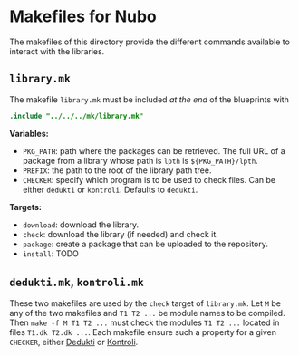 Makefiles for Nubo
==================

The makefiles of this directory provide the different commands available to
interact with the libraries.

`library.mk`
------------

The makefile `library.mk` must be included *at the end* of the blueprints with

``` makefile
.include "../../../mk/library.mk"
```

**Variables:**

- `PKG_PATH`: path where the packages can be retrieved. The full URL of a
  package from a library whose path is `lpth` is `${PKG_PATH}/lpth`.
- `PREFIX`: the path to the root of the library path tree.
- `CHECKER`: specify which program is to be used to check files. Can be either
  `dedukti` or `kontroli`. Defaults to `dedukti`.

**Targets:**

- `download`: download the library.
- `check`: download the library (if needed) and check it.
- `package`: create a package that can be uploaded to the repository.
- `install`: TODO

`dedukti.mk`, `kontroli.mk`
---------------------------

These two makefiles are used by the `check` target of `library.mk`. Let `M` be
any of the two makefiles and `T1 T2 ...` be module names to be compiled. Then
`make -f M T1 T2 ...` must check the modules `T1 T2 ...` located in files
`T1.dk T2.dk ...`. Each makefile ensure such a property for a given `CHECKER`,
either [Dedukti](https://github.com/Deducteam/dedukti) or
[Kontroli](https://github.com/01mf02/kontroli-rs).
